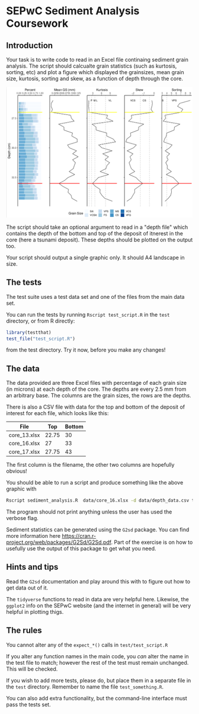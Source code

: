 # SEPwC Sediment Analysis Coursework

## Introduction

Your task is to write code to read in an Excel file continaing sediment 
grain analysis. The script should calcualte grain statistics (such as kurtosis, 
sorting, etc) and plot a figure which displayed the grainsizes, mean grain size, 
kurtosis, sorting and skew, as a function of depth through the core. 

![Example output](example_output.png)

The script should take an optional argument to read in a "depth file" which 
contains the depth of the bottom and top of the deposit of itnerest in the core
(here a tsunami deposit). These depths should be plotted on the output too.

Your script should output a single graphic only. It should A4 landscape in size.


## The tests

The test suite uses a test data set and one of the files from the main data set.

You can run the tests by running `Rscript test_script.R` in the `test` directory, 
or from R directly:

```R
library(testthat)
test_file("test_script.R")
```

from the test directory. Try it now, before you make any changes!

## The data

The data provided are three Excel files with percentage of each grain size
(in microns) at each depth of the core. The depths are every 2.5 mm from an arbitrary base.
The columns are the grain sizes, the rows are the depths. 

There is also a CSV file with data for the top and bottom of the deposit of interest
for each file, which looks like this:

|  File       | Top     | Bottom
|-------------|---------|--------
| core_13.xlsx|	22.75   |  30
| core_16.xlsx|	27      |  33
| core_17.xlsx|	27.75   |  43

The first column is the filename, the other two columns are hopefully obvious!

You should be able to run a script and produce something like the above graphic with

```bash
Rscript sediment_analysis.R  data/core_16.xlsx -d data/depth_data.csv test.pdf
```

The program should not print anything unless the user has used the verbose flag. 

Sediment statistics can be generated using the `G2sd` package. You can find more information
here <https://cran.r-project.org/web/packages/G2Sd/G2Sd.pdf>. Part of the exercise is on how to 
usefully use the output of this package to get what you need.


## Hints and tips

Read the `G2sd` documentation and play around this with to figure out how to get data out of it.

The `tidyverse` functions to read in data are very helpful here. Likewise, the `ggplot2` info
on the SEPwC website (and the internet in general) will be very helpful in plotting thigs. 

## The rules

You cannot alter any of the `expect_*()` calls in `test/test_script.R`

If you alter any function names in the main code, you *can* alter the name
in the test file to match; however the rest of the test must remain unchanged. 
This will be checked.

If you wish to add more tests, please do, but place them in a separate file
in the `test` directory. Remember to name the file `test_something.R`.

You can also add extra functionality, but the command-line interface must pass
the tests set.
